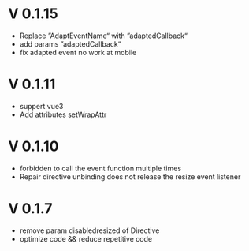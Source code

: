 # V 0.1.15

- Replace ”AdaptEventName“ with ”adaptedCallback“
- add params ”adaptedCallback“
- fix adapted event no work at mobile

# V 0.1.11

- suppert vue3
- Add attributes setWrapAttr

# V 0.1.10

- forbidden to call the event function multiple times
- Repair directive unbinding does not release the resize event listener

# V 0.1.7

- remove param disabledresized of Directive
- optimize code && reduce repetitive code
